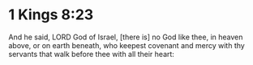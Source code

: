 # 1 Kings 8:23

And he said, LORD God of Israel, [there is] no God like thee, in heaven above, or on earth beneath, who keepest covenant and mercy with thy servants that walk before thee with all their heart: